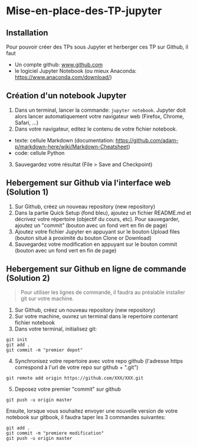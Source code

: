 # Mise-en-place-des-TP-jupyter

## Installation

Pour pouvoir créer des TPs sous Jupyter et herberger ces TP sur Github, il faut

* Un compte github: www.github.com
* le logiciel Jupyter Notebook (ou mieux Anaconda: https://www.anaconda.com/download/)

## Création d'un notebook Jupyter

1. Dans un terminal, lancer la commande: `jupyter notebook`. Jupyter doit alors lancer automatiquement votre navigateur web (Firefox, Chrome, Safari, ...)
2. Dans votre navigateur, editez le contenu de votre fichier notebook.
  * texte: cellule Markdown (documentation: https://github.com/adam-p/markdown-here/wiki/Markdown-Cheatsheet)
  * code: cellule Python
3. Sauvegardez votre résultat (File > Save and Checkpoint)

## Hebergement sur Github via l'interface web (Solution 1)

1. Sur Github, créez un nouveau repository (new repository)
2. Dans la partie Quick Setup (fond bleu), ajoutez un fichier README.md et décrivez votre répertoire (objectif du cours, etc). Pour sauvegarder, ajoutez un "commit" (bouton avec un fond vert en fin de page)
3. Ajoutez votre fichier Jupyter en appuyant sur le bouton Upload files (bouton situé à proximité du bouton Clone or Download)
4. Sauvegardez votre modification en appuyant sur le bouton commit (bouton avec un fond vert en fin de page)

## Hebergement sur Github en ligne de commande (Solution 2)

> Pour utiliser les lignes de commande, il faudra au préalable installer git sur votre machine.

1. Sur Github, créez un nouveau repository (new repository)
2. Sur votre machine, ouvrez un terminal dans le repertoire contenant fichier notebook
3. Dans votre terminal, initialisez git:

```
git init
git add .
git commit -m "premier depot"
```

4. Synchronisez votre repertoire avec votre repo github (l'adresse https correspond à l'url de votre repo sur github + ".git")

```
git remote add origin https://github.com/XXX/XXX.git
```

5. Deposez votre premier "commit" sur github

```
git push -u origin master
```

Ensuite, lorsque vous souhaitez envoyer une nouvelle version de votre notebook sur gitbook, il faudra taper les 3 commandes suivantes:

```
git add .
git commit -m "premiere modification"
git push -u origin master
```

